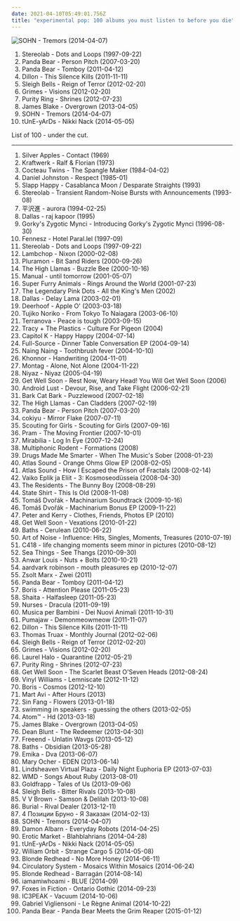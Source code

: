 ```yaml
---
date: 2021-04-10T05:49:01.756Z
title: "experimental pop: 100 albums you must listen to before you die"
---
```

![SOHN - Tremors (2014-04-07)](http://coverartarchive.org/release/80baad45-ac14-4f4f-8344-c81e2d5e57d9/7114414678-500.jpg "SOHN - Tremors (2014-04-07)")
<ol class="albums">
<li data-cover="http://coverartarchive.org/release/ac08220a-ca91-3c93-b31b-b231270773af/11622727078-500.jpg" data-tags="lounge, electronic, post-rock" role="button">Stereolab - Dots and Loops (1997-09-22)</li>
<li data-cover="http://coverartarchive.org/release/d40165ac-a2c9-4ab7-9844-b643106a5a9b/13817952025-500.jpg" data-tags="experimental, indie" role="button">Panda Bear - Person Pitch (2007-03-20)</li>
<li data-cover="http://coverartarchive.org/release/8d5b56e7-7412-4724-9407-039e64ecd014/13800964524-500.jpg" data-tags="indie, experimental, experimental rock, paw tracks" role="button">Panda Bear - Tomboy (2011-04-12)</li>
<li data-cover="http://coverartarchive.org/release/16d5dedc-87a0-4288-9925-686560175228/10633441459-500.jpg" data-tags="electronic" role="button">Dillon - This Silence Kills (2011-11-11)</li>
<li data-cover="http://coverartarchive.org/release/afc47229-be68-49be-9306-6563a2acbad8/3180799317-500.jpg" data-tags="noise pop, indie rock" role="button">Sleigh Bells - Reign of Terror (2012-02-20)</li>
<li data-cover="http://coverartarchive.org/release/e2541a4f-c91e-412e-837b-ce63cc8ea960/5391811873-500.jpg" data-tags="dream pop" role="button">Grimes - Visions (2012-02-20)</li>
<li data-cover="http://coverartarchive.org/release/3148628c-f648-45c0-95ea-b03dc0716e99/1568868601-500.jpg" data-tags="synthpop" role="button">Purity Ring - Shrines (2012-07-23)</li>
<li data-cover="https://img.discogs.com/cNjibLSsY9wA6qRnZUanNo5xtbQ=/fit-in/600x600/filters:strip_icc():format(jpeg):mode_rgb():quality(90)/discogs-images/R-4447618-1462518825-2838.jpeg.jpg" data-tags="electronic, soul" role="button">James Blake - Overgrown (2013-04-05)</li>
<li data-cover="http://coverartarchive.org/release/80baad45-ac14-4f4f-8344-c81e2d5e57d9/7114414678-500.jpg" data-tags="electronic, experimental pop" role="button">SOHN - Tremors (2014-04-07)</li>
<li data-cover="https://img.discogs.com/X4BPyuwih9Ftjun2RLU7v5627hA=/fit-in/450x450/filters:strip_icc():format(jpeg):mode_rgb():quality(90)/discogs-images/R-5659142-1399187504-3176.jpeg.jpg" data-tags="experimental" role="button">tUnE-yArDs - Nikki Nack (2014-05-05)</li>
</ol>
List of 100 - under the cut.
<!-- more -->

_________________

<ol class="albums">
<li data-cover="https://img.discogs.com/_eyhSqmdtW31a-YSyuNPc8lNhww=/fit-in/600x589/filters:strip_icc():format(jpeg):mode_rgb():quality(90)/discogs-images/R-578819-1281973951.jpeg.jpg" data-tags="psychedelic, electronic, 60s" role="button">
Silver Apples - Contact (1969)
</li>
<li data-cover="http://coverartarchive.org/release/a66b7e56-b3cc-3ad9-90bf-723be72af134/2713582819-500.jpg" data-tags="electronic, krautrock" role="button">
Kraftwerk - Ralf & Florian (1973)
</li>
<li data-cover="http://coverartarchive.org/release/b94f7946-ddb1-4254-85f4-fd6e24a864b2/2263974859-500.jpg" data-tags="post-punk, dream pop, 4ad, ethereal wave, have on vinyl" role="button">
Cocteau Twins - The Spangle Maker (1984-04-02)
</li>
<li data-cover="http://coverartarchive.org/release/d001983e-c685-482d-a35e-3eb47e8d408a/13518917328-500.jpg" data-tags="80s, indie rock, singer-songwriter, lo-fi, experimental pop, psychedelic, covers, alternative pop, diy, avant-pop, bedroom pop, outsider pop" role="button">
Daniel Johnston - Respect (1985-01)
</li>
<li data-cover="https://img.discogs.com/QCNjcFFYn59vVMpZsmtg3fx-lec=/fit-in/600x586/filters:strip_icc():format(jpeg):mode_rgb():quality(90)/discogs-images/R-613102-1175855055.jpeg.jpg" data-tags="70s, experimental pop, art rock, exprog, tutka, bluk glub" role="button">
Slapp Happy - Casablanca Moon / Desparate Straights (1993)
</li>
<li data-cover="https://img.discogs.com/ZnjYO2nVvUYeoMhGVzSn0PcUmWA=/fit-in/600x600/filters:strip_icc():format(jpeg):mode_rgb():quality(90)/discogs-images/R-69224-1539685002-6815.jpeg.jpg" data-tags="post-rock" role="button">
Stereolab - Transient Random-Noise Bursts with Announcements (1993-08)
</li>
<li data-cover="http://coverartarchive.org/release/a2ac7c46-c06b-4ca5-949e-0ddb779012fd/14937729665-500.jpg" data-tags="art pop" role="button">
平沢進 - aurora (1994-02-25)
</li>
<li data-cover="https://img.discogs.com/WLJMezDSbQGhg-M20IVmbzfqsmQ=/fit-in/600x799/filters:strip_icc():format(jpeg):mode_rgb():quality(90)/discogs-images/R-1288390-1409683996-6209.jpeg.jpg" data-tags="electronic, alternative rock, indie pop, psychedelic, alternative pop, remixes" role="button">
Dallas - raj kapoor (1995)
</li>
<li data-cover="https://img.discogs.com/syqAVOlTTc-qCKpoa3m51pzaSUY=/fit-in/225x225/filters:strip_icc():format(jpeg):mode_rgb():quality(90)/discogs-images/R-3783991-1344268065-2999.jpeg.jpg" data-tags="indie pop, experimental pop, 90s, noise pop, indie folk, alternative pop, psych-folk, progressive folk, avant-pop, superb, folk indie, psych-pop, highasakite, art folk, brass pop" role="button">
Gorky's Zygotic Mynci - Introducing Gorky's Zygotic Mynci (1996-08-30)
</li>
<li data-cover="http://coverartarchive.org/release/52aacb53-b05b-4148-a471-f52e46bb6ba8/5934404117-500.jpg" data-tags="glitch" role="button">
Fennesz - Hotel Paral.lel (1997-09)
</li>
<li data-cover="http://coverartarchive.org/release/ac08220a-ca91-3c93-b31b-b231270773af/11622727078-500.jpg" data-tags="lounge, electronic, post-rock" role="button">
Stereolab - Dots and Loops (1997-09-22)
</li>
<li data-cover="http://coverartarchive.org/release/058e013c-9cee-4e2d-a3a7-2c643b0aef37/4558030091-500.jpg" data-tags="alt-country, americana" role="button">
Lambchop - Nixon (2000-02-08)
</li>
<li data-cover="https://img.discogs.com/AbKQfQfeykX6YhxmsBOz2rK5B-k=/fit-in/600x536/filters:strip_icc():format(jpeg):mode_rgb():quality(90)/discogs-images/R-50988-1257618450.jpeg.jpg" data-tags="electronic, alternative, post-rock, indietronica, experimental pop, 00s, remixes, avant-pop, art pop, improvised noise" role="button">
Pluramon - Bit Sand Riders (2000-09-26)
</li>
<li data-cover="https://img.discogs.com/8aDwZ8a2x_IBQu2qvk6mZdKNDV8=/fit-in/600x600/filters:strip_icc():format(jpeg):mode_rgb():quality(90)/discogs-images/R-1601755-1327650322.jpeg.jpg" data-tags="singer-songwriter, baroque pop, experimental pop, psychedelic, cinematic, 00s, soft pop, avant-pop, art pop, lounge pop, open, organcore" role="button">
The High Llamas - Buzzle Bee (2000-10-16)
</li>
<li data-cover="https://img.discogs.com/oEjFB4Vzyh0H81eVKtOUysKLpvk=/fit-in/200x177/filters:strip_icc():format(jpeg):mode_rgb():quality(90)/discogs-images/R-15128-001.jpg.jpg" data-tags="ambient" role="button">
Manual - until tomorrow (2001-05-07)
</li>
<li data-cover="https://img.discogs.com/0f36ac86c54fe502a205affaefeae52f092904f2/images/spacer.gif" data-tags="00s, welsh, indie" role="button">
Super Furry Animals - Rings Around the World (2001-07-23)
</li>
<li data-cover="http://coverartarchive.org/release/8ea744dc-35c1-416f-8977-3f685f76a02a/11928131610-500.jpg" data-tags="pop, experimental, progressive rock, experimental pop, psychedelic, ethereal, neo-psychedelia, minimalistic, l p dots" role="button">
The Legendary Pink Dots - All the King's Men (2002)
</li>
<li data-cover="https://img.discogs.com/3eenrgOtJQGkEEf-JeAa3eDm9VI=/fit-in/600x600/filters:strip_icc():format(jpeg):mode_rgb():quality(90)/discogs-images/R-911060-1171988349.jpeg.jpg" data-tags="electronic, alternative rock, experimental pop, 00s, alternative pop, art pop" role="button">
Dallas - Delay Lama (2003-02-01)
</li>
<li data-cover="http://coverartarchive.org/release/34bec82a-41c0-35a5-aa99-9b94517b9d0a/9544109904-500.jpg" data-tags="indie rock, indie" role="button">
Deerhoof - Apple O' (2003-03-18)
</li>
<li data-cover="http://coverartarchive.org/release/0201402d-e39f-47f8-a5e5-4cbb89a427ea/8042130425-500.jpg" data-tags="electronic" role="button">
Tujiko Noriko - From Tokyo To Naiagara (2003-06-10)
</li>
<li data-cover="http://coverartarchive.org/release/b8ef56c8-e586-4c79-894d-0b593bc15fe0/4528148805-500.jpg" data-tags="electronic" role="button">
Terranova - Peace is tough (2003-09-15)
</li>
<li data-cover="https://img.discogs.com/fvOXNCbh2-zL7vW5AB4yj1ENPa4=/fit-in/500x502/filters:strip_icc():format(jpeg):mode_rgb():quality(90)/discogs-images/R-831188-1163248961.jpeg.jpg" data-tags="experimental pop, where is my bong, weightlifting music, beats for days" role="button">
Tracy + The Plastics - Culture For Pigeon (2004)
</li>
<li data-cover="https://img.discogs.com/_0Fe2HJFnxUyOkmvCFkfvj1VJX8=/fit-in/600x600/filters:strip_icc():format(jpeg):mode_rgb():quality(90)/discogs-images/R-534405-1225318674.jpeg.jpg" data-tags="electronica, pop, rock, experimental pop, idm, weird, unique, post rock, mutant disco, rocktronica, genre bending, weird rock" role="button">
Capitol K - Happy Happy (2004-07-14)
</li>
<li data-cover="https://img.discogs.com/28415784b9210344a4a62ec6cd31adb2d01b3637/images/spacer.gif" data-tags="electronic, indie, acoustic, lo-fi, chamber pop, experimental pop, indietronic, folktronic, toytronic, net label, full-source" role="button">
Full-Source - Dinner Table Conversation EP (2004-09-14)
</li>
<li data-cover="https://img.discogs.com/7sPz6HO4QJ-zV8BkS7BaLRICkeQ=/fit-in/397x360/filters:strip_icc():format(jpeg):mode_rgb():quality(90)/discogs-images/R-1884155-1575112089-3417.jpeg.jpg" data-tags="experimental, organic electronica, concrete pop" role="button">
Naing Naing - Toothbrush fever (2004-10-10)
</li>
<li data-cover="http://coverartarchive.org/release/52a03cb6-2018-4c54-989b-17b963502993/24503256320-500.jpg" data-tags="post-rock, electronic" role="button">
Khonnor - Handwriting (2004-11-01)
</li>
<li data-cover="http://coverartarchive.org/release/95a1e819-3145-4827-91be-4d6431ff92c4/27652735687-500.jpg" data-tags="electronica, indietronica, experimental pop, ethereal lounge, under havet er alt gjennomsiktig" role="button">
Montag - Alone, Not Alone (2004-11-22)
</li>
<li data-cover="http://coverartarchive.org/release/d4a6ef09-5b44-47da-965f-fb36774d48ca/3651521402-500.jpg" data-tags="world, persian" role="button">
Niyaz - Niyaz (2005-04-19)
</li>
<li data-cover="https://img.discogs.com/gwOosbBAT7GcnMthcUfmi7Levik=/fit-in/600x556/filters:strip_icc():format(jpeg):mode_rgb():quality(90)/discogs-images/R-1210906-1593454279-6325.jpeg.jpg" data-tags="indie" role="button">
Get Well Soon - Rest Now, Weary Head! You Will Get Well Soon (2006)
</li>
<li data-cover="https://img.discogs.com/giNZH8F_a4Lq_kp-oI4fXVZdqhQ=/fit-in/600x517/filters:strip_icc():format(jpeg):mode_rgb():quality(90)/discogs-images/R-659495-1171225004.jpeg.jpg" data-tags="industrial" role="button">
Android Lust - Devour, Rise, and Take Flight (2006-02-21)
</li>
<li data-cover="https://img.discogs.com/Wv3MnmiMu-c3Q_oEo6HDXQBirp4=/fit-in/493x439/filters:strip_icc():format(jpeg):mode_rgb():quality(90)/discogs-images/R-3431387-1330138151.jpeg.jpg" data-tags="electronic, indie pop, lo-fi, chamber pop, baroque pop, experimental pop, modern classical, 00s, alternative pop, diy, art music, art pop, sophisti-pop, ork-pop" role="button">
Bark Cat Bark - Puzzlewood (2007-02-18)
</li>
<li data-cover="https://img.discogs.com/oxbftdAjRWfa2QXnUetfcaLU8qI=/fit-in/600x399/filters:strip_icc():format(jpeg):mode_rgb():quality(90)/discogs-images/R-5732803-1401173171-7229.jpeg.jpg" data-tags="chamber pop" role="button">
The High Llamas - Can Cladders (2007-02-19)
</li>
<li data-cover="http://coverartarchive.org/release/d40165ac-a2c9-4ab7-9844-b643106a5a9b/13817952025-500.jpg" data-tags="experimental, indie" role="button">
Panda Bear - Person Pitch (2007-03-20)
</li>
<li data-cover="http://coverartarchive.org/release/e0454682-a083-453a-ad6f-61bc4d866345/3705099190-500.jpg" data-tags="japanese, ambient pop, new weird japan, chillout, electronica, ambient, experimental, easy listening, dream pop" role="button">
cokiyu - Mirror Flake (2007-07-11)
</li>
<li data-cover="http://coverartarchive.org/release/b603c9dc-b1f8-4282-883f-4cbd051ef5d3/20156050715-500.jpg" data-tags="indie, pop" role="button">
Scouting for Girls - Scouting for Girls (2007-09-16)
</li>
<li data-cover="https://img.discogs.com/FKSmemFNRDYknIRFuX1ofbAG8DI=/fit-in/532x463/filters:strip_icc():format(jpeg):mode_rgb():quality(90)/discogs-images/R-1060796-1364503394-4524.jpeg.jpg" data-tags="experimental, post-rock, experimental pop, cinematic, toytronica, avant-pop, dream jazz, she sings so sweetly, music trip, trip in the pram" role="button">
Pram - The Moving Frontier (2007-10-01)
</li>
<li data-cover="https://img.discogs.com/cp8kHCXgRjQBn6k3OA2nN0by070=/fit-in/375x375/filters:strip_icc():format(jpeg):mode_rgb():quality(90)/discogs-images/R-1287837-1206640690.png.jpg" data-tags="electronic, alternative rock, indie pop, indie rock, singer-songwriter, americana, experimental pop, krautrock, art rock, 00s, alternative pop, seksound, bandcamp" role="button">
Mirabilia - Log In Eye (2007-12-24)
</li>
<li data-cover="https://img.discogs.com/mOr0n37ZvSOapLjlknumvRi8Tm4=/fit-in/600x599/filters:strip_icc():format(jpeg):mode_rgb():quality(90)/discogs-images/R-16280526-1606498559-4526.jpeg.jpg" data-tags="electronic, electronica, indie, alternative, experimental, post-rock, solo, experimental rock, fusion, experimental pop, psychedelic, art rock, psychedelia, postrock, electronic pop, post rock, one-man band, 00s, alternative pop, europe, estonian, eesti, art-rock, european, solo artist, estonia, one man band, synths, baltic, netaudio, artrock, artpop, one-man-band, art pop, solo project, art-pop, webaudio, baltic states, one man project, self-released, one-man-project, synth-fusion, eesti muusika, estonian underground, former soviet union, post soviet union, synth fusion, one  man band, synthfusion" role="button">
Multiphonic Rodent - Formations (2008)
</li>
<li data-cover="https://img.discogs.com/WnI5dcmj-J4XHCrwrUAHoq5E7XE=/fit-in/600x600/filters:strip_icc():format(jpeg):mode_rgb():quality(90)/discogs-images/R-1217501-1201452096.jpeg.jpg" data-tags="experimental pop, minimal, electronic pop, mexican, netlabel, netaudio, post-pop, art-pop, kreislauf, cagy" role="button">
Drugs Made Me Smarter - When The Music's Sober (2008-01-23)
</li>
<li data-cover="http://coverartarchive.org/release/73722cd8-ea13-4e8b-82ae-bd2e33eb8147/27863884314-500.jpg" data-tags="electronic, alternative rock, indie rock, singer-songwriter, experimental pop, psychedelic, 00s, avant-pop, art pop" role="button">
Atlas Sound - Orange Ohms Glow EP (2008-02-05)
</li>
<li data-cover="http://coverartarchive.org/release/c8e74f9b-4783-4d16-9db0-4c0fb87b3a80/27864464426-500.jpg" data-tags="avant-rock" role="button">
Atlas Sound - How I Escaped the Prison of Fractals (2008-02-14)
</li>
<li data-cover="https://img.discogs.com/Y1tKMa0G5-CkdRBOqJQ89ZSgj1g=/fit-in/600x532/filters:strip_icc():format(jpeg):mode_rgb():quality(90)/discogs-images/R-1330139-1583408580-2334.jpeg.jpg" data-tags="electronic, alternative rock, indie pop, indie rock, singer-songwriter, experimental pop, psychedelic, 00s, alternative pop, art pop, mortimer snerd" role="button">
Vaiko Eplik ja Eliit - 3: Kosmoseodüsseia (2008-04-30)
</li>
<li data-cover="http://coverartarchive.org/release/dacd0cbb-d0a8-4e53-8a27-f979e96ce5d6/18937909204-500.jpg" data-tags="avantgarde" role="button">
The Residents - The Bunny Boy (2008-08-29)
</li>
<li data-cover="http://coverartarchive.org/release/32485302-d890-4ce0-b4e0-ed6a72c74c32/2121738765-500.jpg" data-tags="indie rock, experimental pop" role="button">
State Shirt - This Is Old (2008-11-08)
</li>
<li data-cover="https://img.discogs.com/T2XPp3SIh4Z9T5OxsNXGE_WFf1c=/fit-in/500x500/filters:strip_icc():format(jpeg):mode_rgb():quality(90)/discogs-images/R-2006151-1258109395.jpeg.jpg" data-tags="ambient" role="button">
Tomáš Dvořák - Machinarium Soundtrack (2009-10-16)
</li>
<li data-cover="http://coverartarchive.org/release/eee89c9d-6e1e-42c8-bdba-5a1805020c09/885358990-500.jpg" data-tags="ambient" role="button">
Tomáš Dvořák - Machinarium Bonus EP (2009-11-22)
</li>
<li data-cover="https://img.discogs.com/0cxA-GLU_EkFVVdDFsmJPZWTcUc=/fit-in/600x600/filters:strip_icc():format(jpeg):mode_rgb():quality(90)/discogs-images/R-4988854-1381488093-6951.jpeg.jpg" data-tags="chill, experimental, indietronica, experimental pop, dreamy, lounge, atmospheric, mellow, folktronica, folk rock, indie folk, folk pop, experimental indie, spine tingling, experimental electronic, folk hop, trip pop, folk n b, etheric melodies, mind immersing" role="button">
Peter and Kerry - Clothes, Friends, Photos EP (2010)
</li>
<li data-cover="https://img.discogs.com/D9HQrLmFFVTdXgk9-9H0Rm-nIKg=/fit-in/500x500/filters:strip_icc():format(jpeg):mode_rgb():quality(90)/discogs-images/R-2059423-1481061472-6873.jpeg.jpg" data-tags="indie, romantic" role="button">
Get Well Soon - Vexations (2010-01-22)
</li>
<li data-cover="http://coverartarchive.org/release/5ddd6650-d435-447d-8679-98a63ddaf637/3944000674-500.jpg" data-tags="electronic, downtempo, idm" role="button">
Baths - Cerulean (2010-06-22)
</li>
<li data-cover="http://coverartarchive.org/release/693b5024-9b87-4847-b8fc-6af28edd606c/14077461894-500.jpg" data-tags="electronica, experimental, new wave, house, synthpop" role="button">
Art of Noise - Influence: Hits, Singles, Moments, Treasures (2010-07-19)
</li>
<li data-cover="http://coverartarchive.org/release/d52c016f-7a08-4a78-abc9-1331c5e3666b/11724503080-500.jpg" data-tags="ambient" role="button">
C418 - life changing moments seem minor in pictures (2010-08-12)
</li>
<li data-cover="https://img.discogs.com/XIozTHMMjL5BJsCOQ58YLv9sal4=/fit-in/600x600/filters:strip_icc():format(jpeg):mode_rgb():quality(90)/discogs-images/R-4639303-1370732182-9826.jpeg.jpg" data-tags="hip hop, experimental, usa, solo, lo-fi, experimental pop, weird, american, crossover, american underground, chillwave, 10s, free music, dense, solo artist, america, sound collage, fully streamable tracks, plunderphonics, one-man-band, glo-fi, sampledelic, bandcamp, cut and paste, solo project, fully streamable album, experimentalism, samplecore, self-released, usa underground, chillwave-but-not, vijual, witch-y" role="button">
Sea Things - See Thangs (2010-09-30)
</li>
<li data-cover="https://img.discogs.com/aiugice_UU9HXC4lORqJ0msOthM=/fit-in/350x350/filters:strip_icc():format(jpeg):mode_rgb():quality(90)/discogs-images/R-7312287-1438626263-7632.jpeg.jpg" data-tags="electronic, electronica, glitch, drum and bass, breakcore" role="button">
Anwar Louis - Nuts + Bolts (2010-10-21)
</li>
<li data-cover="https://via.placeholder.com/450" data-tags="experimental pop" role="button">
aardvark robinson - mouth pleasures ep (2010-12-07)
</li>
<li data-cover="http://coverartarchive.org/release/b17483f7-7d5c-4009-bfc1-8aa04d982cee/14653536832-500.jpg" data-tags="singer-songwriter, experimental pop, vienna, authentic, underground pop" role="button">
Zsolt Marx - Zwei (2011)
</li>
<li data-cover="http://coverartarchive.org/release/8d5b56e7-7412-4724-9407-039e64ecd014/13800964524-500.jpg" data-tags="indie, experimental, experimental rock, paw tracks" role="button">
Panda Bear - Tomboy (2011-04-12)
</li>
<li data-cover="http://coverartarchive.org/release/abe3ba47-e9e2-406a-9ee0-5a9c7d06640d/11278649860-500.jpg" data-tags="noise pop" role="button">
Boris - Attention Please (2011-05-23)
</li>
<li data-cover="https://img.discogs.com/d1IcyfWL4vw8ExPkiQgzJBGhN0c=/fit-in/600x600/filters:strip_icc():format(jpeg):mode_rgb():quality(90)/discogs-images/R-3099496-1315712100.jpeg.jpg" data-tags="experimental, female vocalists, singer-songwriter, solo, dark, lo-fi, experimental pop, noir, crossover, balkan, europe, dark wave, free downloads, netlabel, 10s, free music, solo artist, free download, croatian, weblabel, netaudio, fully streamable tracks, dark pop, darkcore, bandcamp, croatia, downloadable, free albums, net labels music, fully downloadable albums, free album, solo project, downloadable tracks, free streamable albums, webaudio, fully streamable album, zagreb, female musicians, fully streamable track, free streamable album, fully downloadable album, weblabels, noirwave, synth noir, space noir, croatian underground, seventh crow" role="button">
Shaita - Halfasleep (2011-05-23)
</li>
<li data-cover="http://coverartarchive.org/release/54285f69-1041-4c65-b25e-e792e3f54456/4101201873-500.jpg" data-tags="usa, experimental pop, love this album, names of people" role="button">
Nurses - Dracula (2011-09-19)
</li>
<li data-cover="http://coverartarchive.org/release/1c3a9bb0-aea4-492c-9277-9e9b65d2c378/923151593-500.jpg" data-tags="experimental pop, avant-garde metal" role="button">
Musica per Bambini - Dei Nuovi Animali (2011-10-31)
</li>
<li data-cover="https://img.discogs.com/V10ACVeSG3aEZS-WK5UrRcWz0os=/fit-in/336x301/filters:strip_icc():format(jpeg):mode_rgb():quality(90)/discogs-images/R-3484362-1333478436.jpeg.jpg" data-tags="female vocalists, electronic, electronica, indie electronic, noir" role="button">
Pumajaw - Demonmeowmeow (2011-11-07)
</li>
<li data-cover="http://coverartarchive.org/release/16d5dedc-87a0-4288-9925-686560175228/10633441459-500.jpg" data-tags="electronic" role="button">
Dillon - This Silence Kills (2011-11-11)
</li>
<li data-cover="https://img.discogs.com/PrmQOoaKNviV2jD1e6Mce4tVvO8=/fit-in/600x599/filters:strip_icc():format(jpeg):mode_rgb():quality(90)/discogs-images/R-4695527-1372536203-1298.jpeg.jpg" data-tags="electronic, indie, alternative, experimental, singer-songwriter, usa, solo, experimental rock, synth pop, chamber pop, baroque pop, experimental pop, american, synthpop, electronic pop, crossover, alternative pop, american underground, 10s, free music, solo artist, america, netaudio, experimental indie, one-man-band, bandcamp, free albums, free album, solo project, webaudio, usa underground, half-electronic indie" role="button">
Thomas Truax - Monthly Journal (2012-02-06)
</li>
<li data-cover="http://coverartarchive.org/release/afc47229-be68-49be-9306-6563a2acbad8/3180799317-500.jpg" data-tags="noise pop, indie rock" role="button">
Sleigh Bells - Reign of Terror (2012-02-20)
</li>
<li data-cover="http://coverartarchive.org/release/e2541a4f-c91e-412e-837b-ce63cc8ea960/5391811873-500.jpg" data-tags="dream pop" role="button">
Grimes - Visions (2012-02-20)
</li>
<li data-cover="http://coverartarchive.org/release/b385813a-cb78-4916-a964-59b9bbabf879/28097036963-500.jpg" data-tags="experimental" role="button">
Laurel Halo - Quarantine (2012-05-21)
</li>
<li data-cover="http://coverartarchive.org/release/3148628c-f648-45c0-95ea-b03dc0716e99/1568868601-500.jpg" data-tags="synthpop" role="button">
Purity Ring - Shrines (2012-07-23)
</li>
<li data-cover="http://coverartarchive.org/release/5f792f6a-1650-48ad-893f-01bd567c6413/5227705777-500.jpg" data-tags="indie rock, experimental pop, melancholic, post rock" role="button">
Get Well Soon - The Scarlet Beast O'Seven Heads (2012-08-24)
</li>
<li data-cover="http://coverartarchive.org/release/977aeeee-119e-4b5c-ad08-b056cec1a24f/3133761839-500.jpg" data-tags="psychedelic, experimental, lo-fi, shoegaze, krautrock" role="button">
Vinyl Williams - Lemniscate (2012-11-12)
</li>
<li data-cover="https://img.discogs.com/FjFwBgAO-fc-Rke-fNZoRY8Sr-U=/fit-in/600x587/filters:strip_icc():format(jpeg):mode_rgb():quality(90)/discogs-images/R-658923-1236506293.jpeg.jpg" data-tags="post-rock, dream pop" role="button">
Boris - Cosmos (2012-12-10)
</li>
<li data-cover="https://img.discogs.com/frE5yORlZSbUqosQ4yhMm6na-Go=/fit-in/300x300/filters:strip_icc():format(jpeg):mode_rgb():quality(90)/discogs-images/R-4315927-1361548318-3379.jpeg.jpg" data-tags="electronic, singer-songwriter, chamber pop, baroque pop, experimental pop, noise pop, alternative pop, 10s, avant-pop, art pop, sophisti-pop, porridge bullet, pudru kuul" role="button">
Mart Avi - After Hours (2013)
</li>
<li data-cover="https://img.discogs.com/oPdkVK-vqlTllji4AJeFIWuofo8=/fit-in/600x600/filters:strip_icc():format(jpeg):mode_rgb():quality(90)/discogs-images/R-4275033-1360420938-2039.jpeg.jpg" data-tags="icelandic" role="button">
Sin Fang - Flowers (2013-01-18)
</li>
<li data-cover="http://coverartarchive.org/release/2e4514d4-585f-460b-9412-b8f86e62dec8/3534173645-500.jpg" data-tags="electronic, alternative, new york, indie pop, acoustic, synth pop, experimental pop, folktronica, female vocals, female vocalist, avant indie, fh tag -album at 130325, rootsy pop, test add -see forum21713 2201752" role="button">
swimming in speakers - guessing the others (2013-02-05)
</li>
<li data-cover="http://coverartarchive.org/release/9ee590b5-e371-4675-bdb0-0b1e79dfbd61/3954219957-500.jpg" data-tags="electro, glitch" role="button">
Atom™ - Hd (2013-03-18)
</li>
<li data-cover="https://img.discogs.com/cNjibLSsY9wA6qRnZUanNo5xtbQ=/fit-in/600x600/filters:strip_icc():format(jpeg):mode_rgb():quality(90)/discogs-images/R-4447618-1462518825-2838.jpeg.jpg" data-tags="electronic, soul" role="button">
James Blake - Overgrown (2013-04-05)
</li>
<li data-cover="http://coverartarchive.org/release/bb30f62a-fe7a-4c52-bf9f-9138e7c9f3ce/6588094362-500.jpg" data-tags="10s" role="button">
Dean Blunt - The Redeemer (2013-04-30)
</li>
<li data-cover="https://img.discogs.com/tNSPBPf5uv1oP347Bw-BLZVRnxM=/fit-in/450x450/filters:strip_icc():format(jpeg):mode_rgb():quality(90)/discogs-images/R-6815136-1427204618-1148.jpeg.jpg" data-tags="pop, experimental, new wave, experimental pop, shoegaze, dream pop, art pop" role="button">
Freeend - Unlatin Wavgs (2013-05-12)
</li>
<li data-cover="http://coverartarchive.org/release/f5aa8083-768e-495b-b7ce-0918cc9ff5d3/5445573385-500.jpg" data-tags="electronic, glitch" role="button">
Baths - Obsidian (2013-05-28)
</li>
<li data-cover="http://coverartarchive.org/release/3746e7a0-b546-4a67-8e72-6ab9761069e4/28676581407-500.jpg" data-tags="trip-hop" role="button">
Emika - Dva (2013-06-07)
</li>
<li data-cover="http://coverartarchive.org/release/7bf0a164-6ca7-4bb6-8d54-3c135acdaf94/8472118849-500.jpg" data-tags="ambient, experimental, strange, lo-fi, experimental pop, germany, hamburg, eerie, berlin, garage, smart pop, protest, avant pop, kraut, unique vocalists, king khan, haute areal, buback" role="button">
Mary Ocher - EDEN (2013-06-14)
</li>
<li data-cover="http://coverartarchive.org/release/870bf839-cf10-45b4-82a8-988a99e62ac9/22349590915-500.jpg" data-tags="vaporwave" role="button">
Lindsheaven Virtual Plaza - Daily Night Euphoria EP (2013-07-03)
</li>
<li data-cover="http://coverartarchive.org/release/05833bb7-b3f0-4dcd-a508-c5f48de99e09/5822928615-500.jpg" data-tags="chillout, electronic, electronica, indie, ambient, experimental, downtempo, psychedelic pop, indietronica, experimental pop, 8-bit, dream pop, bitpop, chillwave, idm pop" role="button">
WMD - Songs About Ruby (2013-08-01)
</li>
<li data-cover="http://coverartarchive.org/release/6b18b30a-e578-41eb-8d3d-1ff4a6a22d9d/12859926570-500.jpg" data-tags="trip-hop, electronic, chamber pop, art pop" role="button">
Goldfrapp - Tales of Us (2013-09-06)
</li>
<li data-cover="http://coverartarchive.org/release/ccbd1b4f-c6bb-48a8-9574-e5989a29610b/14111686814-500.jpg" data-tags="noise pop" role="button">
Sleigh Bells - Bitter Rivals (2013-10-08)
</li>
<li data-cover="http://coverartarchive.org/release/10f2f594-07c7-4ad8-bb18-00f806c252e5/5386505613-500.jpg" data-tags="alternative, experimental" role="button">
V V Brown - Samson & Delilah (2013-10-08)
</li>
<li data-cover="http://coverartarchive.org/release/09ac1d17-26d5-43b5-88a5-17d0edbad9d5/5922924284-500.jpg" data-tags="future garage" role="button">
Burial - Rival Dealer (2013-12-11)
</li>
<li data-cover="http://coverartarchive.org/release/e466ecd0-b670-4e59-8382-4e62bccd0abc/6564586150-500.jpg" data-tags="psychedelic" role="button">
4 Позиции Бруно - Я Заказан (2014-02-13)
</li>
<li data-cover="http://coverartarchive.org/release/80baad45-ac14-4f4f-8344-c81e2d5e57d9/7114414678-500.jpg" data-tags="electronic, experimental pop" role="button">
SOHN - Tremors (2014-04-07)
</li>
<li data-cover="https://img.discogs.com/aH-EXZ6G_eOp-whSGmUGn4nuuzE=/fit-in/598x600/filters:strip_icc():format(jpeg):mode_rgb():quality(90)/discogs-images/R-5425859-1393250079-6492.jpeg.jpg" data-tags="electronic, folktronica" role="button">
Damon Albarn - Everyday Robots (2014-04-25)
</li>
<li data-cover="http://coverartarchive.org/release/c032c889-ac7d-4964-9c7d-12a53125bd8b/7373433908-500.jpg" data-tags="electronic, experimental pop, art pop, jarring effects" role="button">
Erotic Market - Blahblahrians (2014-04-28)
</li>
<li data-cover="https://img.discogs.com/X4BPyuwih9Ftjun2RLU7v5627hA=/fit-in/450x450/filters:strip_icc():format(jpeg):mode_rgb():quality(90)/discogs-images/R-5659142-1399187504-3176.jpeg.jpg" data-tags="experimental" role="button">
tUnE-yArDs - Nikki Nack (2014-05-05)
</li>
<li data-cover="http://coverartarchive.org/release/9d884248-c00d-4561-8e8a-458264a3a367/23499995632-500.jpg" data-tags="instrumental, alternative, ambient, ambient pop, experimental pop, alternative pop" role="button">
William Orbit - Strange Cargo 5 (2014-05-08)
</li>
<li data-cover="http://coverartarchive.org/release/78c8d4ef-53f2-44f5-8266-ad1d13add463/7496153942-500.jpg" data-tags="experimental pop, eerie, neo-psychedelia" role="button">
Blonde Redhead - No More Honey (2014-06-11)
</li>
<li data-cover="https://img.discogs.com/YXSptTUIcy596m9Xw034FM-zfBs=/fit-in/515x520/filters:strip_icc():format(jpeg):mode_rgb():quality(90)/discogs-images/R-5812492-1403364003-9579.jpeg.jpg" data-tags="experimental, experimental pop, psychedelic, neo-psychedelia, sound collage" role="button">
Circulatory System - Mosaics Within Mosaics (2014-06-24)
</li>
<li data-cover="https://img.discogs.com/gRK9qXxMhL4A8iR9BH6UhZ0qAds=/fit-in/494x500/filters:strip_icc():format(jpeg):mode_rgb():quality(90)/discogs-images/R-5951182-1447146079-7615.jpeg.jpg" data-tags="2014 releases, 2014: albums" role="button">
Blonde Redhead - Barragán (2014-08-14)
</li>
<li data-cover="http://coverartarchive.org/release/5b0432e3-53c6-4410-88af-e29fc863ed4a/7963468959-500.jpg" data-tags="synthpop, electronic" role="button">
iamamiwhoami - BLUE (2014-09)
</li>
<li data-cover="http://coverartarchive.org/release/14d4b753-39bd-4dc2-9e61-d6f9ea68bfc7/12440291189-500.jpg" data-tags="dream pop" role="button">
Foxes in Fiction - Ontario Gothic (2014-09-23)
</li>
<li data-cover="http://coverartarchive.org/release/7a91e637-e329-4254-bdef-8beeffe2c610/9055084082-500.jpg" data-tags="electronic, experimental, experimental pop, russian, 2010s, witch house, russia, moscow" role="button">
IC3PEAK - Vacuum (2014-10-06)
</li>
<li data-cover="http://coverartarchive.org/release/c8b6a8e3-28d0-4897-ac1b-5b82a0a9c168/8650441202-500.jpg" data-tags="experimental pop, migratory pop, pop101, tempest pop" role="button">
Gabriel Vigliensoni - Le Règne Animal (2014-10-22)
</li>
<li data-cover="http://coverartarchive.org/release/486252bb-3639-4ee2-a53e-149a1550b2c4/8921051502-500.jpg" data-tags="psychedelic pop" role="button">
Panda Bear - Panda Bear Meets the Grim Reaper (2015-01-12)
</li>
</ol>